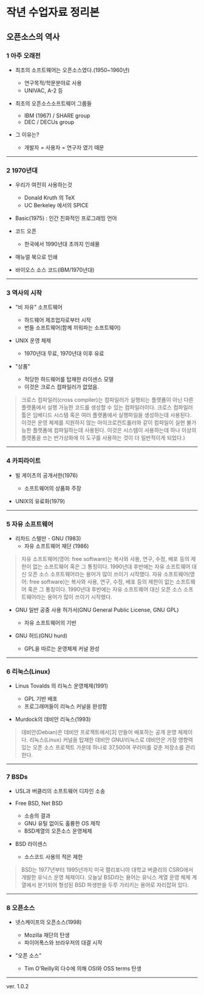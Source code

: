 작년 수업자료 정리본
===============

## 오픈소스의 역사 ##




### 1 아주 오래전 ###

* 최초의 소프트웨어는 오픈소스였다.(1950~1960년)
  * 연구목적/학문분야로 사용
  * UNIVAC, A-2 등

* 최초의 오픈소스소프트웨어 그룹들
  * IBM (1967) / SHARE group
  * DEC / DECUs group

* 그 이유는?
  * 개발자 = 사용자 = 연구자 였기 때문

---------------------

### 2 1970년대 ###

* 우리가 여전히 사용하는것
  * Donald Kruth 의 TeX
  * UC Berkeley 에서의 SPICE

* Basic(1975) : 인간 친화적인 프로그래밍 언어

* 코드 오픈
  *  한국에서 1990년대 초까지 인쇄물

 *  매뉴얼 북으로 인쇄
  * 바이오스 소스 코드(IBM/1970년대)

---------------------

### 3 역사의 시작 ###

* "비 자유" 소프트웨어
  * 하드웨어 제조업자로부터 시작
  * 번들 소프트웨어(함께 끼워파는 소프트웨어)

* UNIX 운영 체제
  * 1970년대 무료, 1970년대 이후 유료

* "상품"
  * 적당한 하드웨어를 탑재한 라이센스 모델
  * 이것은 크로스 컴파일러가 없었음.
 > 크로스 컴파일러(cross compiler)는 컴파일러가 실행되는 플랫폼이 아닌 다른 플랫폼에서 실행 가능한 코드를 생성할 수 있는 컴파일러이다. 크로스 컴파일러 툴은 임베디드 시스템 혹은 여러 플랫폼에서 실행파일을 생성하는데 사용된다. 이것은 운영 체제를 지원하지 않는 마이크로컨트롤러와 같이 컴파일이 실현 불가능한 플랫폼에 컴파일하는데 사용된다. 이것은 시스템이 사용하는데 하나 이상의 플랫폼을 쓰는 반가상화에 이 도구를 사용하는 것이 더 일반적이게 되었다.)

---------------------

### 4 카피라이트 ###
* 빌 게이츠의 공개서한(1976)
  * 소프트웨어의 상품화 주장

* UNIX의 유료화(1979)

---------------------

### 5 자유 소프트웨어 ###

* 리차드 스텔만 - GNU (1983)
  * 자유 소프트웨어 재단 (1986)
> 자유 소프트웨어(영어: free software)는 복사와 사용, 연구, 수정, 배포 등의 제한이 없는 소프트웨어 혹은 그 통칭이다. 1990년대 후반에는 자유 소프트웨어 대신 오픈 소스 소프트웨어라는 용어가 많이 쓰이기 시작했다. 자유 소프트웨어(영어: free software)는 복사와 사용, 연구, 수정, 배포 등의 제한이 없는 소프트웨어 혹은 그 통칭이다. 1990년대 후반에는 자유 소프트웨어 대신 오픈 소스 소프트웨어라는 용어가 많이 쓰이기 시작했다.

* GNU 일반 공중 사용 허가서(GNU General Public License, GNU GPL)
  * 자유 소프트웨어의 기반

* GNU 허드(GNU hurd)
  * GPL을 따르는 운영체제 커널 완성

---------------------

### 6 리눅스(Linux) ###

* Linus Tovalds 의 리눅스 운영체제(1991)
  * GPL 기반 배포
  * 프로그래머들이 리눅스 커널을 완성함

* Murdock의 데비안 리눅스(1993)
>데비안(Debian)은 데비안 프로젝트에서[3] 만들어 배포하는 공개 운영 체제이다. 리눅스(Linux) 커널을 탑재한 데비안 GNU/리눅스로 데비안은 가장 영향력 있는 오픈 소스 프로젝트 가운데 하나로 37,500여 꾸러미를 갖춘 저장소를 관리한다.

---------------------

### 7 BSDs ###

* USL과 버클리의 소프트웨어 디자인 소송

* Free BSD, Net BSD
  * 소송의 결과
  * GNU 유틸 없이도 훌륭한 OS 제작
  * BSD계열의 오픈소스 운영체제

* BSD 라이센스
  * 소스코드 사용의 적은 제한
>BSD는 1977년부터 1995년까지 미국 캘리포니아 대학교 버클리의 CSRG에서 개발한 유닉스 운영 체제이다. 오늘날 BSD라는 용어는 유닉스 계열 운영 체제 계열에서 분기되어 형성된 BSD 파생판을 두루 가리키는 용어로 자리잡혀 있다.

---------------------

### 8 오픈소스 ###

* 넷스케이프의 오픈소스(1998)
  * Mozilla 재단의 탄생
  * 파이어폭스와 브라우저의 대결 시작

* "오픈 소스"
  * Tim O'Reilly외 다수에 의해 OSI와 OSS terms 탄생

---------------------

ver. 1.0.2
